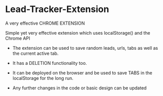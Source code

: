# Lead-Tracker-Extension
A very effective CHROME EXTENSION

Simple yet very effective extension which uses localStorage() and the Chrome API

- The extension can be used to save random leads, urls, tabs as well as the current active tab.
- It has a DELETION functionality too.
- It can be deployed on the browser and be used to save TABS in the localStorage for the long run.

- Any further changes in the code or basic design can be updated
